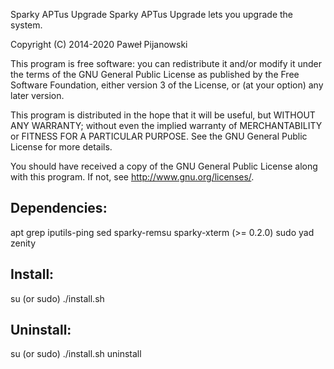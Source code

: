 Sparky APTus Upgrade
Sparky APTus Upgrade lets you upgrade the system.

Copyright (C) 2014-2020 Paweł Pijanowski

This program is free software: you can redistribute it and/or modify
it under the terms of the GNU General Public License as published by
the Free Software Foundation, either version 3 of the License, or
(at your option) any later version.

This program is distributed in the hope that it will be useful,
but WITHOUT ANY WARRANTY; without even the implied warranty of
MERCHANTABILITY or FITNESS FOR A PARTICULAR PURPOSE.  See the
GNU General Public License for more details.

You should have received a copy of the GNU General Public License
along with this program.  If not, see <http://www.gnu.org/licenses/>.

Dependencies:
-------------
apt
grep
iputils-ping
sed
sparky-remsu
sparky-xterm (>= 0.2.0)
sudo
yad
zenity

Install:
-------------
su (or sudo) 
./install.sh

Uninstall:
-------------
su (or sudo)
./install.sh uninstall

